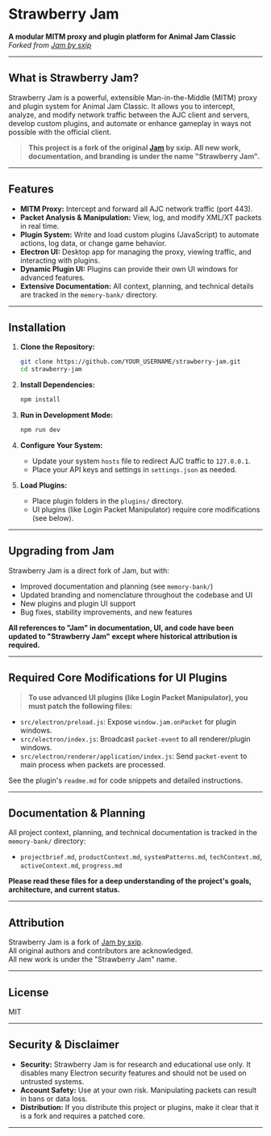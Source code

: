 # Strawberry Jam

**A modular MITM proxy and plugin platform for Animal Jam Classic**  
_Forked from [Jam by sxip](https://github.com/Sxip/jam)_

---

## What is Strawberry Jam?

Strawberry Jam is a powerful, extensible Man-in-the-Middle (MITM) proxy and plugin system for Animal Jam Classic. It allows you to intercept, analyze, and modify network traffic between the AJC client and servers, develop custom plugins, and automate or enhance gameplay in ways not possible with the official client.

> **This project is a fork of the original [Jam](https://github.com/Sxip/jam) by sxip. All new work, documentation, and branding is under the name "Strawberry Jam".**

---

## Features

- **MITM Proxy:** Intercept and forward all AJC network traffic (port 443).
- **Packet Analysis & Manipulation:** View, log, and modify XML/XT packets in real time.
- **Plugin System:** Write and load custom plugins (JavaScript) to automate actions, log data, or change game behavior.
- **Electron UI:** Desktop app for managing the proxy, viewing traffic, and interacting with plugins.
- **Dynamic Plugin UI:** Plugins can provide their own UI windows for advanced features.
- **Extensive Documentation:** All context, planning, and technical details are tracked in the `memory-bank/` directory.

---

## Installation

1. **Clone the Repository:**
   ```sh
   git clone https://github.com/YOUR_USERNAME/strawberry-jam.git
   cd strawberry-jam
   ```

2. **Install Dependencies:**
   ```sh
   npm install
   ```

3. **Run in Development Mode:**
   ```sh
   npm run dev
   ```

4. **Configure Your System:**
   - Update your system `hosts` file to redirect AJC traffic to `127.0.0.1`.
   - Place your API keys and settings in `settings.json` as needed.

5. **Load Plugins:**
   - Place plugin folders in the `plugins/` directory.
   - UI plugins (like Login Packet Manipulator) require core modifications (see below).

---

## Upgrading from Jam

Strawberry Jam is a direct fork of Jam, but with:
- Improved documentation and planning (see `memory-bank/`)
- Updated branding and nomenclature throughout the codebase and UI
- New plugins and plugin UI support
- Bug fixes, stability improvements, and new features

**All references to "Jam" in documentation, UI, and code have been updated to "Strawberry Jam" except where historical attribution is required.**

---

## Required Core Modifications for UI Plugins

> **To use advanced UI plugins (like Login Packet Manipulator), you must patch the following files:**

- `src/electron/preload.js`: Expose `window.jam.onPacket` for plugin windows.
- `src/electron/index.js`: Broadcast `packet-event` to all renderer/plugin windows.
- `src/electron/renderer/application/index.js`: Send `packet-event` to main process when packets are processed.

See the plugin's `readme.md` for code snippets and detailed instructions.

---

## Documentation & Planning

All project context, planning, and technical documentation is tracked in the `memory-bank/` directory:
- `projectbrief.md`, `productContext.md`, `systemPatterns.md`, `techContext.md`, `activeContext.md`, `progress.md`

**Please read these files for a deep understanding of the project's goals, architecture, and current status.**

---

## Attribution

Strawberry Jam is a fork of [Jam by sxip](https://github.com/Sxip/jam).  
All original authors and contributors are acknowledged.  
All new work is under the "Strawberry Jam" name.

---

## License

MIT

---

## Security & Disclaimer

- **Security:** Strawberry Jam is for research and educational use only. It disables many Electron security features and should not be used on untrusted systems.
- **Account Safety:** Use at your own risk. Manipulating packets can result in bans or data loss.
- **Distribution:** If you distribute this project or plugins, make it clear that it is a fork and requires a patched core.

---
